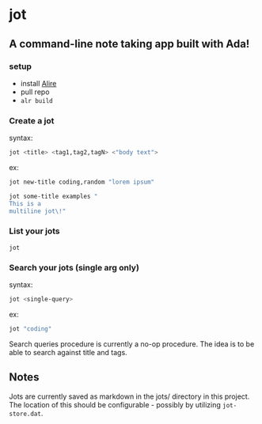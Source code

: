 # jot
## A command-line note taking app built with Ada!

### setup
- install [Alire](https://alire.ada.dev/docs/#getting-started)
- pull repo
- `alr build`
### Create a jot
syntax:
```bash
jot <title> <tag1,tag2,tagN> <"body text">
```
ex:
```bash
jot new-title coding,random "lorem ipsum"
```
```bash
jot some-title examples "
This is a
multiline jot\!"
```
### List your jots
```
jot
```

### Search your jots (single arg only)
syntax:
```bash
jot <single-query>
```
ex:
```bash
jot "coding"
```

Search queries procedure is currently a no-op procedure. The idea is to be able to search against title and tags.

## Notes
Jots are currently saved as markdown in the jots/ directory in this project.  The location of this should be configurable - possibly by utilizing `jot-store.dat`.